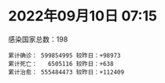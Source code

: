 
# 2022年09月10日 07:15
感染国家总数：198
```
累计确诊： 599854995 较昨日：+98973
累计死亡：   6505116 较昨日：+638
累计治愈： 555484473 较昨日：+112409
```
<div id="main" style="width:100%;height:800px;margin-bottom:10px;"></div>
<div id="second" style="width:100%;height:1000px;margin-bottom:10px;"></div>
<div id="third" style="width:100%;height:1000px;margin-bottom:10px;"></div>
<div id="last" style="width:100%;height:3000px;"></div>

<script>
import * as echarts from "echarts";
export default {
  mounted () {
    this.chart = echarts.init(document.getElementById("main"), "dark")
    this.secondChart = echarts.init(document.getElementById("second"), "dark")
    this.thirdChart = echarts.init(document.getElementById("third"), "dark")
    this.lastChart = echarts.init(document.getElementById("last"), "dark")
    var option = {
      tooltip: { trigger: "axis", axisPointer: { type: "shadow" } },
      legend: {},
      grid: { left: "3%", right: "4%", bottom: "3%", containLabel: true },
      xAxis: { type: "value" },
      yAxis: {
        type: "category", data: ["意大利","英国","韩国","德国","巴西","法国","印度","美国",]
      },
      series: [
        { name: "新增确诊", type: "bar", stack: "total", label: { show: true }, emphasis: { focus: "series" }, data: [15542,0,0,0,0,19087,3739,33107,] }, 
        { name: "累计确诊", type: "bar", stack: "total", label: { show: true }, emphasis: { focus: "series" }, data: [22020154,23771525,23933949,32422084,34549915,34682193,44488468,96992272,] }, 
        { name: "新增死亡", type: "bar", stack: "total", label: { show: true }, emphasis: { focus: "series" }, data: [59,0,0,0,0,31,0,275,] }, 
        { name: "累计死亡", type: "bar", stack: "total", label: { show: true }, emphasis: { focus: "series" }, data: [176157,206751,27381,148217,684784,154468,528121,1075062,] }, 
        { name: "累计治愈", type: "bar", stack: "total", label: { show: true }, emphasis: { focus: "series" }, data: [21341186,24692,22272064,31639400,33546726,34185355,43906972,92989393,] },]
    }
    this.chart.setOption(option);
    var secondOption = {
      tooltip: { trigger: "axis", axisPointer: { type: "shadow" } },
      legend: {},
      grid: { left: "3%", right: "4%", bottom: "3%", containLabel: true },
      xAxis: { type: "value" },
      yAxis: {
        type: "category", data: ["墨西哥","伊朗","荷兰","阿根廷","澳大利亚","越南","西班牙","土耳其","日本","俄罗斯",]
      },
      series: [
        { name: "新增确诊", type: "bar", stack: "total", label: { show: true }, emphasis: { focus: "series" }, data: [0,0,0,0,0,0,8925,0,0,0,] }, 
        { name: "累计确诊", type: "bar", stack: "total", label: { show: true }, emphasis: { focus: "series" }, data: [7052928,7537781,8396979,9689861,10111190,11435472,13367647,16797750,19882393,19960295,] }, 
        { name: "新增死亡", type: "bar", stack: "total", label: { show: true }, emphasis: { focus: "series" }, data: [0,0,0,0,0,0,207,0,0,0,] }, 
        { name: "累计死亡", type: "bar", stack: "total", label: { show: true }, emphasis: { focus: "series" }, data: [329705,144135,22613,129769,14359,43126,113130,100840,42101,385165,] }, 
        { name: "累计治愈", type: "bar", stack: "total", label: { show: true }, emphasis: { focus: "series" }, data: [6313497,7313738,8336308,9514529,10015182,10278977,13163833,16657582,18501301,18977695,] },]
    }
    this.secondChart.setOption(secondOption);
    var thirdOption = {
      tooltip: { trigger: "axis", axisPointer: { type: "shadow" } },
      legend: {},
      grid: { left: "3%", right: "4%", bottom: "3%", containLabel: true },
      xAxis: { type: "value" },
      yAxis: {
        type: "category", data: ["以色列","泰国","马来西亚","希腊","奥地利","乌克兰","葡萄牙","波兰","哥伦比亚","印度尼西亚",]
      },
      series: [
        { name: "新增确诊", type: "bar", stack: "total", label: { show: true }, emphasis: { focus: "series" }, data: [0,0,1990,0,0,0,2602,0,0,0,] }, 
        { name: "累计确诊", type: "bar", stack: "total", label: { show: true }, emphasis: { focus: "series" }, data: [4640220,4665347,4801653,4804982,4945050,5072533,5440953,6206985,6304317,6387944,] }, 
        { name: "新增死亡", type: "bar", stack: "total", label: { show: true }, emphasis: { focus: "series" }, data: [0,0,4,0,0,0,4,0,0,0,] }, 
        { name: "累计死亡", type: "bar", stack: "total", label: { show: true }, emphasis: { focus: "series" }, data: [11648,32506,36274,32757,19478,108885,24909,117233,141708,157741,] }, 
        { name: "累计治愈", type: "bar", stack: "total", label: { show: true }, emphasis: { focus: "series" }, data: [4619111,4618939,4738009,4722812,4866714,4930846,5347375,5335956,6131248,6194953,] },]
    }
    this.thirdChart.setOption(thirdOption);
    var lastOption = {
      tooltip: { trigger: "axis", axisPointer: { type: "shadow" } },
      legend: {},
      grid: { left: "3%", right: "4%", bottom: "3%", containLabel: true },
      xAxis: { type: "value" },
      yAxis: {
        type: "category", data: ["朝鲜","西撒哈拉","蒙特塞拉特岛","梵蒂冈","红宝石公主号","钻石公主号","圣文森特岛","列支敦士登公国","安圭拉","圣多美和普林西比","特克斯和凯科斯群岛","圣基茨和尼维斯","乍得","塞拉利昂","利比里亚","科摩罗","几内亚比绍","安提瓜和巴布达","尼日尔","厄立特里亚","也门","冈比亚","摩纳哥","多米尼克","中非共和国","吉布提","萨摩亚","赤道几内亚","塔吉克斯坦","南苏丹","尼加拉瓜","格林纳达","直布罗陀","圣马力诺","布基纳法索","东帝汶","刚果（布）","索马里","贝宁","圣卢西亚","马里","海地","莱索托","巴哈马","几内亚","多哥","坦桑尼亚","毛里求斯","阿鲁巴","巴布亚新几内亚","安道尔","塞舌尔","加蓬","布隆迪","叙利亚","不丹","佛得角","毛里塔尼亚","苏丹","马达加斯加","斐济","伯利兹","圭亚那","斯威士兰","新喀里多尼亚","法属波利尼西亚","苏里南","科特迪瓦","马拉维","塞内加尔","刚果（金）","法属圭亚那","巴巴多斯","安哥拉","马耳他","喀麦隆","卢旺达","柬埔寨","牙买加","波多黎各","加纳","纳米比亚","乌干达","特立尼达和多巴哥","马尔代夫","阿富汗","萨尔瓦多","冰岛","吉尔吉斯斯坦","老挝","马提尼克岛","文莱","莫桑比克","乌兹别克斯坦","津巴布韦","尼日利亚","阿尔及利亚","黑山","卢森堡","博茨瓦纳","阿尔巴尼亚","赞比亚","肯尼亚","北马其顿","波黑","阿曼","卡塔尔","亚美尼亚","洪都拉斯","埃塞俄比亚","利比亚","埃及","委内瑞拉","塞浦路斯","摩尔多瓦","爱沙尼亚","缅甸","巴勒斯坦","多米尼加","科威特","斯里兰卡","巴林","巴拉圭","沙特阿拉伯","阿塞拜疆","拉脱维亚","蒙古国","乌拉圭","巴拿马","白俄罗斯","厄瓜多尔","尼泊尔","阿联酋","哥斯达黎加","玻利维亚","危地马拉","古巴","斯洛文尼亚","突尼斯","黎巴嫩","克罗地亚","立陶宛","保加利亚","摩洛哥","芬兰","哈萨克斯坦","挪威","巴基斯坦","爱尔兰","格鲁吉亚","约旦","新西兰","斯洛伐克","新加坡","孟加拉国","匈牙利","塞尔维亚","伊拉克","瑞典","丹麦","罗马尼亚","菲律宾","南非","瑞士","捷克","秘鲁","加拿大","比利时","智利",]
      },
      series: [
        { name: "新增确诊", type: "bar", stack: "total", label: { show: true }, emphasis: { focus: "series" }, data: [0,0,0,0,0,0,0,0,0,0,0,0,0,0,0,0,0,0,0,0,0,0,12,0,0,0,0,0,0,0,0,0,0,0,0,0,0,0,0,0,119,0,0,0,0,9,0,0,0,0,0,0,0,0,0,0,8,2,0,0,0,0,0,0,0,0,0,0,6,0,0,0,0,0,0,0,0,0,0,0,0,0,0,423,0,0,0,0,0,0,0,0,7,0,0,0,15,132,0,0,155,24,0,34,0,0,0,0,0,17,0,0,0,0,0,0,191,0,0,0,35,184,0,0,0,0,0,0,0,0,0,0,0,0,0,1161,32,0,0,233,0,0,0,13,0,0,0,0,0,0,0,0,0,2218,0,0,3296,0,0,0,0,0,329,0,0,0,0,0,5326,] }, 
        { name: "累计确诊", type: "bar", stack: "total", label: { show: true }, emphasis: { focus: "series" }, data: [1,10,11,29,620,712,2298,3026,3851,6177,6372,6524,7549,7749,7898,8455,8796,8974,9931,10158,11932,12311,14436,14852,14883,15690,15839,16964,17786,17823,18491,19403,20069,20456,21128,23163,24837,27020,27490,28894,32117,33551,34287,37101,37652,38590,39168,40299,42914,44900,46113,46175,48655,49370,57129,61233,62339,62775,63270,66640,68207,68452,71150,73368,73989,76520,81057,86885,87933,88153,92711,93837,101747,102636,114228,121652,132471,137696,150401,151732,168580,169253,169396,180972,184924,195471,201785,205009,205835,214835,219529,223059,230157,243893,256834,264299,270522,277061,288658,325911,330842,333204,338271,341404,397098,397846,434714,436727,454779,493333,506889,515645,543204,578030,579054,598580,616401,620371,640064,657745,670376,673498,715569,814278,817322,905904,980442,981186,981822,994037,997791,998542,1019213,1058467,1105236,1109940,1110840,1139987,1144824,1212258,1218663,1225478,1247215,1264622,1271516,1391161,1460826,1570698,1659034,1735682,1738867,1756443,1836740,1856673,2014355,2058847,2310601,2458509,2573548,3097088,3237590,3901033,4014050,4040280,4056384,4121036,4179337,4497199,4555253,] }, 
        { name: "新增死亡", type: "bar", stack: "total", label: { show: true }, emphasis: { focus: "series" }, data: [0,0,0,0,0,0,0,0,0,0,0,0,0,0,0,0,0,0,0,0,0,0,0,0,0,0,0,0,0,0,0,0,0,0,0,0,0,0,0,0,0,0,0,0,0,0,0,0,0,0,0,0,0,0,0,0,0,0,0,0,0,0,0,0,0,0,0,0,0,0,0,0,0,0,0,0,0,0,0,0,0,0,0,0,0,0,0,0,0,0,0,0,0,0,0,0,0,0,0,0,0,0,0,3,0,0,0,0,0,0,0,0,0,0,0,0,0,0,0,0,1,0,0,0,0,0,0,0,0,0,0,0,0,0,0,18,0,0,0,2,0,0,0,0,0,0,0,0,0,0,0,0,0,1,0,0,8,0,0,0,0,0,0,0,0,0,0,0,25,] }, 
        { name: "累计死亡", type: "bar", stack: "total", label: { show: true }, emphasis: { focus: "series" }, data: [1,1,1,0,10,13,12,59,12,76,36,46,193,126,294,161,175,145,312,103,2155,371,57,68,113,189,29,183,125,138,225,236,108,118,387,138,386,1350,163,391,739,841,704,823,449,284,845,1022,227,664,155,169,306,38,3163,21,410,993,4961,1410,878,680,1279,1422,314,649,1384,821,2679,1968,1405,409,556,1917,802,1935,1466,3056,3269,2609,1459,4065,3628,4166,308,7786,4226,213,2991,757,1036,225,2221,1637,5596,3154,6879,2778,1123,2778,3583,4017,5674,9506,16090,4260,682,8662,10989,7572,6437,24613,5804,1172,11783,2657,19442,5402,4384,2563,16725,1518,19494,9313,9849,5957,2179,7455,8480,7118,35873,12012,2342,8867,22212,19644,8530,6789,29238,10644,16772,9294,37638,16275,5768,13685,4004,30598,7829,16889,14114,2817,20386,1602,29331,47367,16794,25348,19974,6968,66838,62249,102129,14157,40898,216003,44085,32575,60721,] }, 
        { name: "累计治愈", type: "bar", stack: "total", label: { show: true }, emphasis: { focus: "series" }, data: [0,9,2,29,0,699,2233,2948,3821,6077,6294,6466,4874,4393,7482,8281,8301,8794,8879,10051,9119,11788,14334,14554,14520,15427,1605,16647,17264,17335,4225,19058,16579,20248,20632,22981,24006,13182,27217,28369,30690,30845,25811,35923,36880,38163,183,38573,42438,43982,45890,45890,48219,48578,53681,61145,61858,61765,40329,65196,66257,67626,69674,71923,73421,33500,49614,86031,84928,86048,83504,11254,100534,100437,112940,118616,130901,134557,97212,129614,167080,164813,100431,171484,163687,173135,179410,75685,196406,7660,0,219561,227850,241486,251055,257629,182158,273151,283668,322955,324255,328870,332499,330866,375793,384669,429161,423359,132498,471715,500423,442182,535759,572647,504142,524990,594128,606702,634640,654870,653420,670355,694192,801436,804557,889576,974572,971994,968108,985592,955982,984082,998781,860711,1037679,1086122,1102132,1112381,983630,1087587,1196981,1199537,1198427,1248108,1240450,1361064,1455269,1531183,1642890,1637293,1721850,1742997,1812677,1778272,1958307,1976808,2231502,2431657,2530736,3082153,3136041,3814484,3905937,3963010,3999642,3881548,4062243,4419594,4469706,] },]
    }
    this.lastChart.setOption(lastOption);

    window.onresize = () => {
      this.chart.resize()
      this.secondChart.resize()
      this.thirdChart.resize()
      this.lastChart.resize()
    }
  }
};
</script>

|国家|新增确诊|累计确诊|新增死亡|累计死亡|累计治愈|
|:--:|---:|---:|---:|---:|---:|
|美国|33107|96992272|275|1075062|92989393|
|印度|3739|44488468|0|528121|43906972|
|法国|19087|34682193|31|154468|34185355|
|巴西|0|34549915|0|684784|33546726|
|德国|0|32422084|0|148217|31639400|
|韩国|0|23933949|0|27381|22272064|
|英国|0|23771525|0|206751|24692|
|意大利|15542|22020154|59|176157|21341186|
|俄罗斯|0|19960295|0|385165|18977695|
|日本|0|19882393|0|42101|18501301|
|土耳其|0|16797750|0|100840|16657582|
|西班牙|8925|13367647|207|113130|13163833|
|越南|0|11435472|0|43126|10278977|
|澳大利亚|0|10111190|0|14359|10015182|
|阿根廷|0|9689861|0|129769|9514529|
|荷兰|0|8396979|0|22613|8336308|
|伊朗|0|7537781|0|144135|7313738|
|墨西哥|0|7052928|0|329705|6313497|
|印度尼西亚|0|6387944|0|157741|6194953|
|哥伦比亚|0|6304317|0|141708|6131248|
|波兰|0|6206985|0|117233|5335956|
|葡萄牙|2602|5440953|4|24909|5347375|
|乌克兰|0|5072533|0|108885|4930846|
|奥地利|0|4945050|0|19478|4866714|
|希腊|0|4804982|0|32757|4722812|
|马来西亚|1990|4801653|4|36274|4738009|
|泰国|0|4665347|0|32506|4618939|
|以色列|0|4640220|0|11648|4619111|
|智利|5326|4555253|25|60721|4469706|
|比利时|0|4497199|0|32575|4419594|
|加拿大|0|4179337|0|44085|4062243|
|秘鲁|0|4121036|0|216003|3881548|
|捷克|0|4056384|0|40898|3999642|
|瑞士|0|4040280|0|14157|3963010|
|南非|329|4014050|0|102129|3905937|
|菲律宾|0|3901033|0|62249|3814484|
|罗马尼亚|0|3237590|0|66838|3136041|
|丹麦|0|3097088|0|6968|3082153|
|瑞典|0|2573548|0|19974|2530736|
|伊拉克|0|2458509|0|25348|2431657|
|塞尔维亚|3296|2310601|8|16794|2231502|
|匈牙利|0|2058847|0|47367|1976808|
|孟加拉国|0|2014355|0|29331|1958307|
|新加坡|2218|1856673|1|1602|1778272|
|斯洛伐克|0|1836740|0|20386|1812677|
|新西兰|0|1756443|0|2817|1742997|
|约旦|0|1738867|0|14114|1721850|
|格鲁吉亚|0|1735682|0|16889|1637293|
|爱尔兰|0|1659034|0|7829|1642890|
|巴基斯坦|0|1570698|0|30598|1531183|
|挪威|0|1460826|0|4004|1455269|
|哈萨克斯坦|0|1391161|0|13685|1361064|
|芬兰|0|1271516|0|5768|1240450|
|摩洛哥|13|1264622|0|16275|1248108|
|保加利亚|0|1247215|0|37638|1198427|
|立陶宛|0|1225478|0|9294|1199537|
|克罗地亚|0|1218663|0|16772|1196981|
|黎巴嫩|233|1212258|2|10644|1087587|
|突尼斯|0|1144824|0|29238|983630|
|斯洛文尼亚|0|1139987|0|6789|1112381|
|古巴|32|1110840|0|8530|1102132|
|危地马拉|1161|1109940|18|19644|1086122|
|玻利维亚|0|1105236|0|22212|1037679|
|哥斯达黎加|0|1058467|0|8867|860711|
|阿联酋|0|1019213|0|2342|998781|
|尼泊尔|0|998542|0|12012|984082|
|厄瓜多尔|0|997791|0|35873|955982|
|白俄罗斯|0|994037|0|7118|985592|
|巴拿马|0|981822|0|8480|968108|
|乌拉圭|0|981186|0|7455|971994|
|蒙古国|0|980442|0|2179|974572|
|拉脱维亚|0|905904|0|5957|889576|
|阿塞拜疆|0|817322|0|9849|804557|
|沙特阿拉伯|0|814278|0|9313|801436|
|巴拉圭|0|715569|0|19494|694192|
|巴林|184|673498|0|1518|670355|
|斯里兰卡|35|670376|1|16725|653420|
|科威特|0|657745|0|2563|654870|
|多米尼加|0|640064|0|4384|634640|
|巴勒斯坦|0|620371|0|5402|606702|
|缅甸|191|616401|0|19442|594128|
|爱沙尼亚|0|598580|0|2657|524990|
|摩尔多瓦|0|579054|0|11783|504142|
|塞浦路斯|0|578030|0|1172|572647|
|委内瑞拉|0|543204|0|5804|535759|
|埃及|0|515645|0|24613|442182|
|利比亚|0|506889|0|6437|500423|
|埃塞俄比亚|17|493333|0|7572|471715|
|洪都拉斯|0|454779|0|10989|132498|
|亚美尼亚|0|436727|0|8662|423359|
|卡塔尔|0|434714|0|682|429161|
|阿曼|0|397846|0|4260|384669|
|波黑|0|397098|0|16090|375793|
|北马其顿|34|341404|3|9506|330866|
|肯尼亚|0|338271|0|5674|332499|
|赞比亚|24|333204|0|4017|328870|
|阿尔巴尼亚|155|330842|0|3583|324255|
|博茨瓦纳|0|325911|0|2778|322955|
|卢森堡|0|288658|0|1123|283668|
|黑山|132|277061|0|2778|273151|
|阿尔及利亚|15|270522|0|6879|182158|
|尼日利亚|0|264299|0|3154|257629|
|津巴布韦|0|256834|0|5596|251055|
|乌兹别克斯坦|0|243893|0|1637|241486|
|莫桑比克|7|230157|0|2221|227850|
|文莱|0|223059|0|225|219561|
|马提尼克岛|0|219529|0|1036|0|
|老挝|0|214835|0|757|7660|
|吉尔吉斯斯坦|0|205835|0|2991|196406|
|冰岛|0|205009|0|213|75685|
|萨尔瓦多|0|201785|0|4226|179410|
|阿富汗|0|195471|0|7786|173135|
|马尔代夫|0|184924|0|308|163687|
|特立尼达和多巴哥|423|180972|0|4166|171484|
|乌干达|0|169396|0|3628|100431|
|纳米比亚|0|169253|0|4065|164813|
|加纳|0|168580|0|1459|167080|
|波多黎各|0|151732|0|2609|129614|
|牙买加|0|150401|0|3269|97212|
|柬埔寨|0|137696|0|3056|134557|
|卢旺达|0|132471|0|1466|130901|
|喀麦隆|0|121652|0|1935|118616|
|马耳他|0|114228|0|802|112940|
|安哥拉|0|102636|0|1917|100437|
|巴巴多斯|0|101747|0|556|100534|
|法属圭亚那|0|93837|0|409|11254|
|刚果（金）|0|92711|0|1405|83504|
|塞内加尔|0|88153|0|1968|86048|
|马拉维|6|87933|0|2679|84928|
|科特迪瓦|0|86885|0|821|86031|
|苏里南|0|81057|0|1384|49614|
|法属波利尼西亚|0|76520|0|649|33500|
|新喀里多尼亚|0|73989|0|314|73421|
|斯威士兰|0|73368|0|1422|71923|
|圭亚那|0|71150|0|1279|69674|
|伯利兹|0|68452|0|680|67626|
|斐济|0|68207|0|878|66257|
|马达加斯加|0|66640|0|1410|65196|
|苏丹|0|63270|0|4961|40329|
|毛里塔尼亚|2|62775|0|993|61765|
|佛得角|8|62339|0|410|61858|
|不丹|0|61233|0|21|61145|
|叙利亚|0|57129|0|3163|53681|
|布隆迪|0|49370|0|38|48578|
|加蓬|0|48655|0|306|48219|
|塞舌尔|0|46175|0|169|45890|
|安道尔|0|46113|0|155|45890|
|巴布亚新几内亚|0|44900|0|664|43982|
|阿鲁巴|0|42914|0|227|42438|
|毛里求斯|0|40299|0|1022|38573|
|坦桑尼亚|0|39168|0|845|183|
|多哥|9|38590|0|284|38163|
|几内亚|0|37652|0|449|36880|
|巴哈马|0|37101|0|823|35923|
|莱索托|0|34287|0|704|25811|
|海地|0|33551|0|841|30845|
|马里|119|32117|0|739|30690|
|圣卢西亚|0|28894|0|391|28369|
|贝宁|0|27490|0|163|27217|
|索马里|0|27020|0|1350|13182|
|刚果（布）|0|24837|0|386|24006|
|东帝汶|0|23163|0|138|22981|
|布基纳法索|0|21128|0|387|20632|
|圣马力诺|0|20456|0|118|20248|
|直布罗陀|0|20069|0|108|16579|
|格林纳达|0|19403|0|236|19058|
|尼加拉瓜|0|18491|0|225|4225|
|南苏丹|0|17823|0|138|17335|
|塔吉克斯坦|0|17786|0|125|17264|
|赤道几内亚|0|16964|0|183|16647|
|萨摩亚|0|15839|0|29|1605|
|吉布提|0|15690|0|189|15427|
|中非共和国|0|14883|0|113|14520|
|多米尼克|0|14852|0|68|14554|
|摩纳哥|12|14436|0|57|14334|
|冈比亚|0|12311|0|371|11788|
|也门|0|11932|0|2155|9119|
|厄立特里亚|0|10158|0|103|10051|
|尼日尔|0|9931|0|312|8879|
|安提瓜和巴布达|0|8974|0|145|8794|
|几内亚比绍|0|8796|0|175|8301|
|科摩罗|0|8455|0|161|8281|
|利比里亚|0|7898|0|294|7482|
|塞拉利昂|0|7749|0|126|4393|
|乍得|0|7549|0|193|4874|
|圣基茨和尼维斯|0|6524|0|46|6466|
|特克斯和凯科斯群岛|0|6372|0|36|6294|
|圣多美和普林西比|0|6177|0|76|6077|
|安圭拉|0|3851|0|12|3821|
|列支敦士登公国|0|3026|0|59|2948|
|圣文森特岛|0|2298|0|12|2233|
|钻石公主号|0|712|0|13|699|
|红宝石公主号|0|620|0|10|0|
|梵蒂冈|0|29|0|0|29|
|蒙特塞拉特岛|0|11|0|1|2|
|西撒哈拉|0|10|0|1|9|
|朝鲜|0|1|0|1|0|

